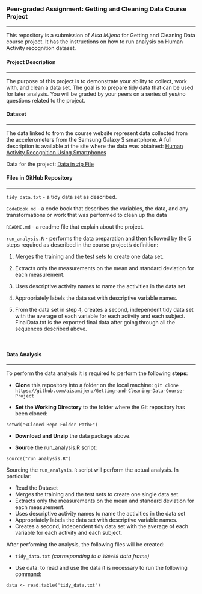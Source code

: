 ### **Peer-graded Assignment: Getting and Cleaning Data Course Project**

------
This repository is a submission of *Aisa Mijeno* for Getting and Cleaning Data course project. It has the instructions on how to run analysis on Human Activity recognition dataset.
<br>

#### **Project Description**
****
The purpose of this project is to demonstrate your ability to collect, work with, and clean a data set. The goal is to prepare tidy data that can be used for later analysis. You will be graded by your peers on a series of yes/no questions related to the project.
<br>

#### **Dataset**
****
The data linked to from the course website represent data collected from the accelerometers from the Samsung Galaxy S smartphone. A full description is available at the site where the data was obtained:
[Human Activity Recognition Using Smartphones](http://archive.ics.uci.edu/ml/datasets/Human+Activity+Recognition+Using+Smartphones)

Data for the project:
[Data in zip File](https://d396qusza40orc.cloudfront.net/getdata%2Fprojectfiles%2FUCI%20HAR%20Dataset.zip)
<br>

#### **Files in GitHub Repository**
****
`tidy_data.txt` - a tidy data set as described.

`CodeBook.md` - a code book that describes the variables, the data, and any transformations or work that was performed to clean up the data

`README.md` - a readme file that explain about the project.

`run_analysis.R` - performs the data preparation and then followed by the 5 steps required as described in the course project’s definition:


1. Merges the training and the test sets to create one data set.

2. Extracts only the measurements on the mean and standard deviation for each measurement.

3. Uses descriptive activity names to name the activities in the data set

4. Appropriately labels the data set with descriptive variable names.

5. From the data set in step 4, creates a second, independent tidy data set with the average of each variable for each activity and each subject.
FinalData.txt is the exported final data after going through all the sequences described above.
<br>

#### **Data Analysis**
****
To perform the data analysis it is required to perform the following **steps**:

* **Clone** this repository into a folder on the local machine: `git clone https://github.com/aisamijeno/Getting-and-Cleaning-Data-Course-Project`

* **Set the Working Directory** to the folder where the Git repository has been cloned:
```
setwd("<Cloned Repo Folder Path>")
```

* **Download and Unzip** the data package above.

* **Source** the run_analysis.R script:
```
source("run_analysis.R")
```
Sourcing the `run_analysis.R` script will perform the actual analysis. In particular:

* Read the Dataset
* Merges the training and the test sets to create one single data set.
* Extracts only the measurements on the mean and standard deviation for each measurement.
* Uses descriptive activity names to name the activities in the data set
* Appropriately labels the data set with descriptive variable names.
* Creates a second, independent tidy data set with the average of each variable for each activity and each subject.

After performing the analysis, the following files will be created:

* `tidy_data.txt` *(corresponding to a `180x68` data frame)*

* Use data: to read and use the data it is necessary to run the following command:

```
data <- read.table("tidy_data.txt")
```
